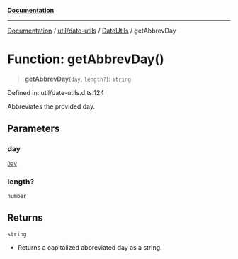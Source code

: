 [**Documentation**](../../../../../index.md)

***

[Documentation](../../../../../index.md) / [util/date-utils](../../../index.md) / [DateUtils](../index.md) / getAbbrevDay

# Function: getAbbrevDay()

> **getAbbrevDay**(`day`, `length?`): `string`

Defined in: util/date-utils.d.ts:124

Abbreviates the provided day.

## Parameters

### day

[`Day`](../enumerations/Day.md)

### length?

`number`

## Returns

`string`

- Returns a capitalized abbreviated day as a string.
